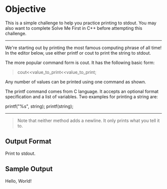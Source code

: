 # Objective

This is a simple challenge to help you practice printing to stdout. You may also want to complete Solve Me First in C++ before attempting this challenge.

___

 We're starting out by printing the most famous computing phrase of all time! In the editor below, use either printf or cout to print the string  to stdout.

The more popular command form is cout. It has the following basic form:

>cout<<value_to_print<<value_to_print;

Any number of values can be printed using one command as shown.

The printf command comes from C language. It accepts an optional format specification and a list of variables. Two examples for printing a string are:

printf("%s", string); printf(string);
___
>Note that neither method adds a newline. It only prints what you tell it to.

## Output Format

Print  to stdout.

## Sample Output

Hello, World!